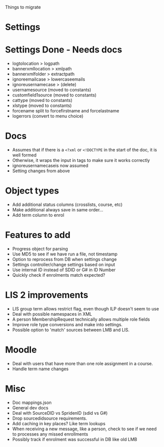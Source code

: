 Things to migrate
# Settings


# Settings Done - Needs docs
- logtolocation > logpath
- bannerxmllocation > xmlpath
- bannerxmlfolder > extractpath
- ignoreemailcase > lowercaseemails
- ignoreusernamecase > (delete)
- usernamesource (moved to constants)
- customfield1source (moved to constants)
- cattype (moved to constants)
- xlstype (moved to constants)
- forcename split to forcefirstname and forcelastname
- logerrors (convert to menu choice)




# Docs
* Assumes that if there is a `<?xml` or `<!DOCTYPE` in the start of the doc, it is well formed
* Otherwise, it wraps the input in <lmb> tags to make sure it works correctly
* ignoreusernamecaseis now assumed
* Setting changes from above

# Object types
* Add additional status columns (crosslists, course, etc)
* Make additional always save in same order...
* Add term column to enrol


# Features to add
* Progress object for parsing
* Use MD5 to see if we have run a file, not timestamp
* Option to reprocess from DB when settings change
* Settings controller/change settings based on input
* Use internal ID instead of SDID or G# in ID Number
* Quickly check if enrolments match expected?

# LIS 2 improvements
* LIS group term allows restrict flag, even though ILP doesn't seem to use
* Deal with possible namespaces in XML
* A person MembershipRequest technically allows multiple role fields
* Improve role type conversions and make into settings.
* Possible option to 'match' sources between LMB and LIS.

# Moodle
* Deal with users that have more than one role assignment in a course.
* Handle term name changes

# Misc
* Doc mappings.json
* General dev docs
* Deal with SourceDID vs SpridenID (sdid vs G#)
* Drop sourcedidsource requirements.
* Add caching in key places? Like term lookups
* When receiving a new message, like a person, check to see if we need to processes any missed enrollments
* Possibly track if enrolment was successful in DB like old LMB

